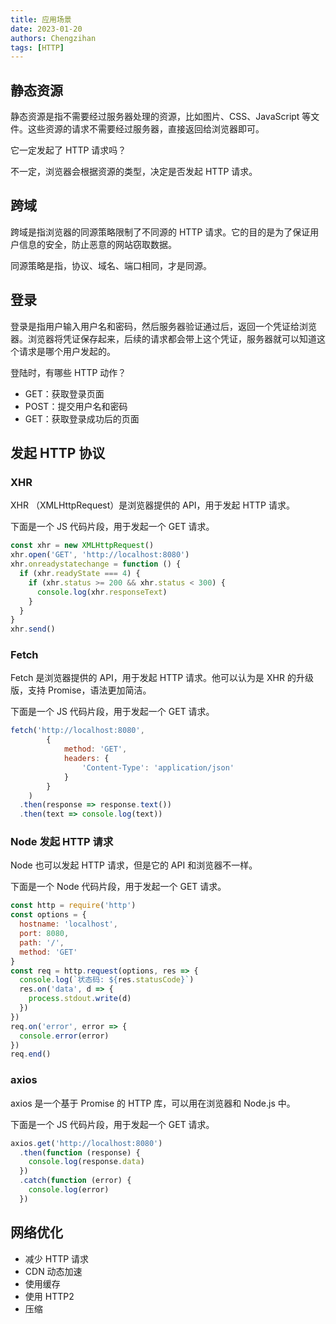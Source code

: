 ```yaml
---
title: 应用场景
date: 2023-01-20
authors: Chengzihan
tags: [HTTP]
---
```

## 静态资源

静态资源是指不需要经过服务器处理的资源，比如图片、CSS、JavaScript 等文件。这些资源的请求不需要经过服务器，直接返回给浏览器即可。  

它一定发起了 HTTP 请求吗？

不一定，浏览器会根据资源的类型，决定是否发起 HTTP 请求。

## 跨域

跨域是指浏览器的同源策略限制了不同源的 HTTP 请求。它的目的是为了保证用户信息的安全，防止恶意的网站窃取数据。  

同源策略是指，协议、域名、端口相同，才是同源。  

## 登录

登录是指用户输入用户名和密码，然后服务器验证通过后，返回一个凭证给浏览器。浏览器将凭证保存起来，后续的请求都会带上这个凭证，服务器就可以知道这个请求是哪个用户发起的。  

登陆时，有哪些 HTTP 动作？

- GET：获取登录页面
- POST：提交用户名和密码
- GET：获取登录成功后的页面

## 发起 HTTP 协议

### XHR

XHR （XMLHttpRequest）是浏览器提供的 API，用于发起 HTTP 请求。  

下面是一个 JS 代码片段，用于发起一个 GET 请求。  

```js
const xhr = new XMLHttpRequest()
xhr.open('GET', 'http://localhost:8080')
xhr.onreadystatechange = function () {
  if (xhr.readyState === 4) {
    if (xhr.status >= 200 && xhr.status < 300) {
      console.log(xhr.responseText)
    }
  }
}
xhr.send()
```

### Fetch

Fetch 是浏览器提供的 API，用于发起 HTTP 请求。他可以认为是 XHR 的升级版，支持 Promise，语法更加简洁。  

下面是一个 JS 代码片段，用于发起一个 GET 请求。  

```js
fetch('http://localhost:8080',
        {
            method: 'GET',
            headers: {
                'Content-Type': 'application/json'
            }
        }
    )
  .then(response => response.text())
  .then(text => console.log(text))
```

### Node 发起 HTTP 请求

Node 也可以发起 HTTP 请求，但是它的 API 和浏览器不一样。  

下面是一个 Node 代码片段，用于发起一个 GET 请求。  

```js
const http = require('http')
const options = {
  hostname: 'localhost',
  port: 8080,
  path: '/',
  method: 'GET'
}
const req = http.request(options, res => {
  console.log(`状态码: ${res.statusCode}`)
  res.on('data', d => {
    process.stdout.write(d)
  })
})
req.on('error', error => {
  console.error(error)
})
req.end()
```

### axios

axios 是一个基于 Promise 的 HTTP 库，可以用在浏览器和 Node.js 中。  

下面是一个 JS 代码片段，用于发起一个 GET 请求。  

```js
axios.get('http://localhost:8080')
  .then(function (response) {
    console.log(response.data)
  })
  .catch(function (error) {
    console.log(error)
  })
```

## 网络优化

- 减少 HTTP 请求
- CDN 动态加速
- 使用缓存
- 使用 HTTP2
- 压缩
